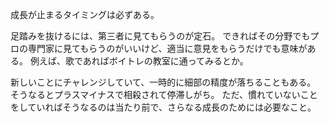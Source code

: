 成長が止まるタイミングは必ずある。

足踏みを抜けるには、第三者に見てもらうのが定石。
できればその分野でもプロの専門家に見てもらうのがいいけど、適当に意見をもらうだけでも意味がある。
例えば、歌であればボイトレの教室に通ってみるとか。

新しいことにチャレンジしていて、一時的に細部の精度が落ちることもある。
そうなるとプラスマイナスで相殺されて停滞しがち。
ただ、慣れていないことをしていればそうなるのは当たり前で、さらなる成長のためには必要なこと。
